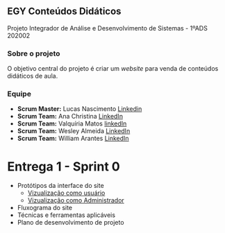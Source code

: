 ## EGY Conteúdos Didáticos
 Projeto Integrador de Análise e Desenvolvimento de Sistemas - 1ºADS 202002

### Sobre o projeto

 O objetivo central do projeto é criar um _website_ para venda de conteúdos didáticos de aula.

### Equipe

 * __Scrum Master:__ Lucas Nascimento [Linkedin](https://www.linkedin.com/in/lucas-nunes-ba9349131/)
 * __Scrum Team:__ Ana Christina [LinkedIn](https://www.linkedin.com/in/ana-christina-f-dias-da-silva-900296179/)
 * __Scrum Team:__ Valquíria Matos [linkedIn](https://www.linkedin.com/in/valqu%C3%ADria-matos-402a821b7/)
 * __Scrum Team:__ Wesley Almeida [LinkedIn](https://www.linkedin.com/in/wesley-costa-5180aa1b8/)
 * __Scrum Team:__ William Arantes [LinkedIn]()

# Entrega 1 - Sprint 0

 * Protótipos da interface do site
    * [Vizualização como usuário](https://www.figma.com/proto/Mr6AC6NfZzZOdZQy1hs5eZ/Layouts-site-User?node-id=2%3A2&viewport=250%2C207%2C0.08702971041202545&scaling=min-zoom)
    * [Vizualização como Administrador](https://www.figma.com/proto/gISuDpX5GsgKIlZ7cD9izU/Layouts-Site-ADM?node-id=1%3A463&viewport=493%2C496%2C0.10961420089006424&scaling=min-zoom)
 * Fluxograma do site
 * Técnicas e ferramentas aplicáveis
 * Plano de desenvolvimento de projeto